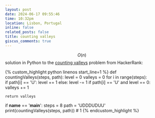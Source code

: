 ```yaml
---
layout: post
date: 2024-06-17 09:55:46
time: 10:32pm
location: Lisbon, Portugal
inline: false
related_posts: false
title: counting valleys
giscus_comments: true
---
```


$$ O(n) $$ solution in Python to the [counting valleys](https://www.hackerrank.com/challenges/counting-valleys/problem) problem from HackerRank:

{% custom_highlight python linenos start_line=1 %}
def countingValleys(steps, path):
    level = 0
    valleys = 0
    for i in range(steps):     
        if path[i] == 'U':
            level += 1
        else:
            level -= 1
        if path[i] == 'U' and level == 0:
            valleys += 1

    return valleys

if __name__ == '__main__':
    steps = 8
    path = 'UDDDUDUU'
    print(countingValleys(steps, path)) # 1
{% endcustom_highlight %}
